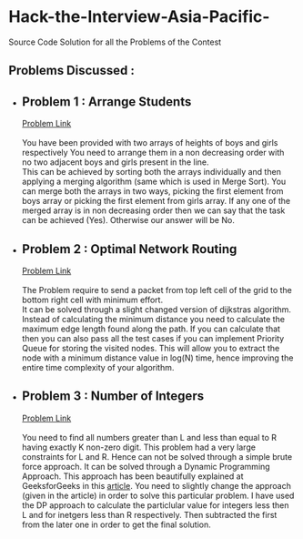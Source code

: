 # Hack-the-Interview-Asia-Pacific-
Source Code Solution for all the Problems of the Contest

<h2>Problems Discussed :</h2>
<ul>
  <li> <h2>Problem 1 : Arrange Students</h2>
       <a href="https://www.hackerrank.com/contests/hack-the-interview-iv-apac/challenges/arrange-students">Problem Link</a>
       <br><br>
       You have been provided with two arrays of heights of boys and girls respectively
       You need to arrange them in a non decreasing order with no two adjacent boys and girls
       present in the line. <br>
       This can be achieved by sorting both the arrays individually and then applying a merging
       algorithm (same which is used in Merge Sort). You can merge both the arrays in two ways,
       picking the first element from boys array or picking the first element from girls array.
       If any one of the merged array is in non decreasing order then we can say that the task
       can be achieved (Yes).
       Otherwise our answer will be No.
  </li>
  <li> <h2>Problem 2 : Optimal Network Routing</h2>
       <a href="https://www.hackerrank.com/contests/hack-the-interview-iv-apac/challenges/optimal-path-1">Problem Link</a>
       <br><br>
       The Problem require to send a packet from top left cell of the grid to the bottom right cell with minimum
       effort. <br>
       It can be solved through a slight changed version of dijkstras algorithm. Instead of calculating the 
       minimum distance you need to calculate the maximum edge length found along the path. If you can calculate that 
       then you can also pass all the test cases if you can implement Priority Queue for storing the visited nodes. This
       will allow you to extract the node with a minimum distance value in log(N) time, hence improving the entire time
       complexity of your algorithm.
   </li>
  <li> <h2>Problem 3 : Number of Integers</h2>
       <a href="https://www.hackerrank.com/contests/hack-the-interview-iv-apac/challenges/maximum-or-1">Problem Link</a>
       <br><br>
       You need to find all numbers greater than L and less than equal to R having exactly K non-zero digit.
       This problem had a very large constraints for L and R. Hence can not be solved through a simple brute force approach.
       It can be solved through a Dynamic Programming Approach. This approach has been beautifully explained at GeeksforGeeks
       in this <a href="https://www.geeksforgeeks.org/count-of-numbers-in-range-where-the-number-does-not-contain-more-than-k-non-zero-digits/">article</a>. You need to slightly change the approach (given in the article) in order to solve this 
       particular problem. 
       I have used the DP approach to calculate the particlular value for integers less then L and for inetgers less than R 
       respectively. Then subtracted the first from the later one in order to get the final solution.
   </li>
</ul>
